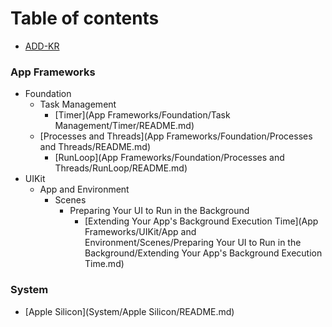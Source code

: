 # Table of contents

* [ADD-KR](README.md)



### App Frameworks

- Foundation
  - Task Management
    - [Timer](App Frameworks/Foundation/Task Management/Timer/README.md)
  - [Processes and Threads](App Frameworks/Foundation/Processes and Threads/README.md)
    - [RunLoop](App Frameworks/Foundation/Processes and Threads/RunLoop/README.md)
- UIKit
  - App and Environment
    - Scenes
      - Preparing Your UI to Run in the Background
        - [Extending Your App's Background Execution Time](App Frameworks/UIKit/App and Environment/Scenes/Preparing Your UI to Run in the Background/Extending Your App's Background Execution Time.md)

### System

- [Apple Silicon](System/Apple Silicon/README.md)

